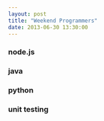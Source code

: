 ```yaml
---
layout: post
title: "Weekend Programmers"
date: 2013-06-30 13:30:00
---
```


### node.js
<script type="text/javascript" src="//www.google.com/trends/embed.js?hl=en-US&amp;q=node.js&amp;date=today+1-m&amp;cmpt=q&amp;content=1&amp;cid=TIMESERIES_GRAPH_0&amp;export=5&amp;w=500&amp;h=330">
</script>

### java
<script type="text/javascript" src="//www.google.com/trends/embed.js?hl=en-US&amp;q=java&amp;date=today+1-m&amp;cmpt=q&amp;content=1&amp;cid=TIMESERIES_GRAPH_0&amp;export=5&amp;w=500&amp;h=330">
</script>

### python
<script type="text/javascript" src="//www.google.com/trends/embed.js?hl=en-US&amp;q=python&amp;date=today+1-m&amp;cmpt=q&amp;content=1&amp;cid=TIMESERIES_GRAPH_0&amp;export=5&amp;w=500&amp;h=330">
</script>

### unit testing
<script type="text/javascript" src="//www.google.com/trends/embed.js?hl=en-US&amp;q=unit+testing&amp;date=today+1-m&amp;cmpt=q&amp;content=1&amp;cid=TIMESERIES_GRAPH_0&amp;export=5&amp;w=500&amp;h=330">
</script>
